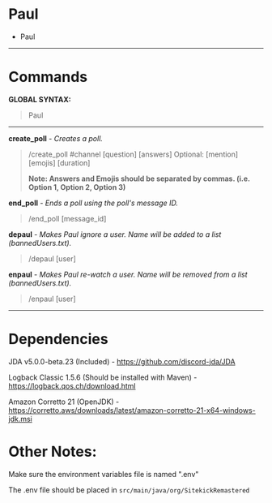 # Paul
- Paul

---

# Commands
**GLOBAL SYNTAX:**
> Paul

---
**create_poll** - *Creates a poll.*
>/create_poll #channel [question] [answers] Optional: [mention] [emojis] [duration]
>
> **Note: Answers and Emojis should be separated by commas. (i.e. Option 1, Option 2, Option 3)**

**end_poll** - *Ends a poll using the poll's message ID.*
>/end_poll [message_id]

**depaul** - *Makes Paul ignore a user. Name will be added to a list (bannedUsers.txt).*
> /depaul [user]
>
**enpaul** - *Makes Paul re-watch a user. Name will be removed from a list (bannedUsers.txt).*
> /enpaul [user]
---

# Dependencies
JDA v5.0.0-beta.23 (Included) - https://github.com/discord-jda/JDA

Logback Classic 1.5.6 (Should be installed with Maven) - https://logback.qos.ch/download.html 

Amazon Corretto 21 (OpenJDK) - https://corretto.aws/downloads/latest/amazon-corretto-21-x64-windows-jdk.msi

# Other Notes:
Make sure the environment variables file is named ".env"

The .env file should be placed in `src/main/java/org/SitekickRemastered`